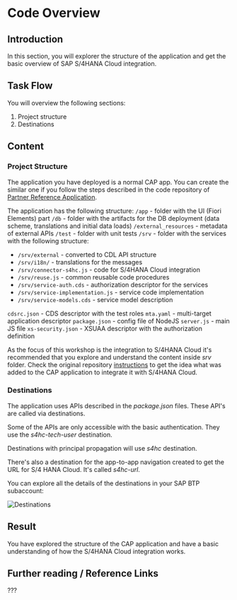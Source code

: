# Code Overview

## Introduction 

In this section, you will explorer the structure of the application and get the basic overview of SAP S/4HANA Cloud integration.

## Task Flow  

You will overview the following sections:

1. Project structure
2. Destinations

## Content

### Project Structure

The application you have deployed is a normal CAP app. You can create the similar one if you follow the steps described in the code repository of [Partner Reference Application](https://github.com/SAP-samples/sme-partner-reference-application/).

The application has the following structure:
```/app``` - folder with the UI (Fiori Elements) part
```/db``` - folder with the artifacts for the DB deployment (data scheme, translations and initial data loads)
```/external_resources``` - metadata of external APIs
```/test``` - folder with unit tests
```/srv``` - folder with the services with the following structure:
- ```/srv/external``` - converted to CDL API structure
- ```/srv/i18n/``` - translations for the messages
- ```/srv/connector-s4hc.js``` - code for S/4HANA Cloud integration
- ```/srv/reuse.js``` - common reusable code procedures
- ```/srv/service-auth.cds``` - authorization descriptor for the services
- ```/srv/service-implementation.js``` - service code implementation
- ```/srv/service-models.cds``` - service model description

```cdsrc.json``` - CDS descriptor with the test roles
```mta.yaml``` - multi-target application descriptor
```package.json``` - config file of NodeJS
```server.js``` - main JS file
```xs-security.json``` - XSUAA descriptor with the authorization definition

As the focus of this workshop is the integration to S/4HANA Cloud it's recommended that you explore and understand the content inside *srv* folder. Check the original repository [instructions](https://github.com/SAP-samples/sme-partner-reference-application/blob/main/Tutorials/51-S4HC-Integration.md) to get the idea what was added to the CAP application to integrate it with S/4HANA Cloud.

### Destinations

The application uses APIs described in the *package.json* files. These API's are called via destinations.

Some of the APIs are only accessible with the basic authentication. They use the *s4hc-tech-user* destination.

Destinations with principal propagation will use *s4hc* destination.

There's also a destination for the app-to-app navigation created to get the URL for S/4 HANA Cloud. It's called *s4hc-url*.

You can explore all the details of the destinations in your SAP BTP subaccount: 

![Destinations](img/0250-destinations.png)


## Result

You have explored the structure of the CAP application and have a basic understanding of how the S/4HANA Cloud integration works.

## Further reading / Reference Links

???